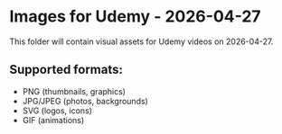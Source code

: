 # Images for Udemy - 2026-04-27

This folder will contain visual assets for Udemy videos on 2026-04-27.

## Supported formats:
- PNG (thumbnails, graphics)
- JPG/JPEG (photos, backgrounds)
- SVG (logos, icons)
- GIF (animations)
